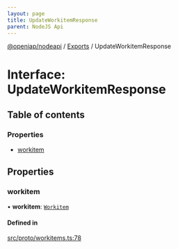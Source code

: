 ```yaml
---
layout: page
title: UpdateWorkitemResponse
parent: NodeJS Api
---
```

[@openiap/nodeapi](../README.md) / [Exports](../modules.md) / UpdateWorkitemResponse

# Interface: UpdateWorkitemResponse

## Table of contents

### Properties

- [workitem](UpdateWorkitemResponse.md#workitem)

## Properties

### workitem

• **workitem**: [`Workitem`](../modules.md#workitem)

#### Defined in

[src/proto/workitems.ts:78](https://github.com/openiap/nodeapi/blob/a6b5438/src/proto/workitems.ts#L78)
